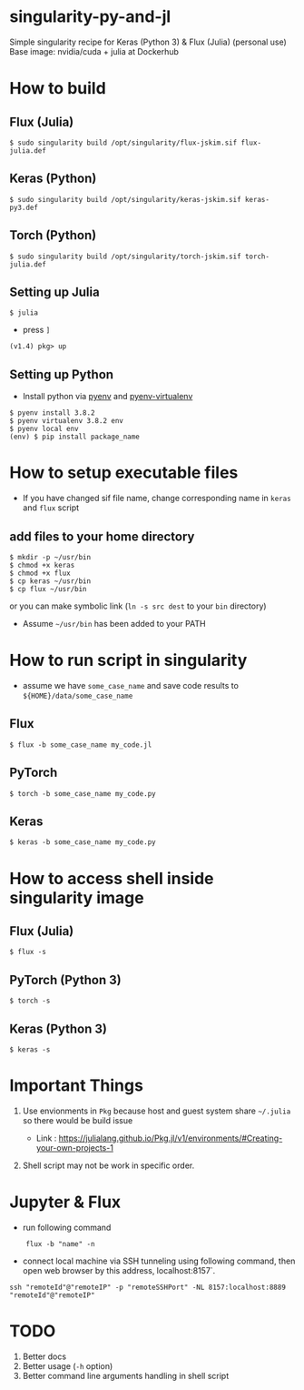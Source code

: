 # singularity-py-and-jl
Simple singularity recipe for Keras (Python 3) & Flux (Julia) (personal use)
Base image: nvidia/cuda + julia at Dockerhub

# How to build 

## Flux (Julia)
```
$ sudo singularity build /opt/singularity/flux-jskim.sif flux-julia.def
```

## Keras (Python)
```
$ sudo singularity build /opt/singularity/keras-jskim.sif keras-py3.def
```

## Torch (Python)
```
$ sudo singularity build /opt/singularity/torch-jskim.sif torch-julia.def
```

## Setting up Julia
```
$ julia
```

* press `]`

```
(v1.4) pkg> up
```

## Setting up Python
* Install python via [pyenv](https://github.com/pyenv/pyenv) and [pyenv-virtualenv](https://github.com/pyenv/pyenv-virtualenv)

```
$ pyenv install 3.8.2
$ pyenv virtualenv 3.8.2 env
$ pyenv local env
(env) $ pip install package_name
```

# How to setup executable files 

* If you have changed sif file name, change corresponding name in `keras` and `flux` script

## add files to your home directory

```
$ mkdir -p ~/usr/bin
$ chmod +x keras
$ chmod +x flux
$ cp keras ~/usr/bin
$ cp flux ~/usr/bin
```

or you can make symbolic link (`ln -s src dest` to your `bin` directory)

* Assume `~/usr/bin` has been added to your PATH

# How to run script in singularity 

* assume we have `some_case_name` and save code results to `${HOME}/data/some_case_name`


## Flux

```
$ flux -b some_case_name my_code.jl
```

## PyTorch

```
$ torch -b some_case_name my_code.py
```

## Keras

```
$ keras -b some_case_name my_code.py
```

# How to access shell inside singularity image

## Flux (Julia)

```
$ flux -s
```

## PyTorch (Python 3)

```
$ torch -s
```


## Keras (Python 3)

```
$ keras -s
```

# Important Things

1. Use envionments in `Pkg` because host and guest system share `~/.julia` so there would be build issue
    * Link : https://julialang.github.io/Pkg.jl/v1/environments/#Creating-your-own-projects-1

2. Shell script may not be work in specific order. 


# Jupyter & Flux

* run following command
```
    flux -b "name" -n
```

* connect local machine via SSH tunneling using following command, then open web browser by this address, localhost:8157`.
```
ssh "remoteId"@"remoteIP" -p "remoteSSHPort" -NL 8157:localhost:8889 "remoteId"@"remoteIP"
```

# TODO

1. Better docs
2. Better usage (`-h` option)
3. Better command line arguments handling in shell script


